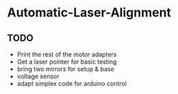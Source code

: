# Automatic-Laser-Alignment

## TODO
- Print the rest of the motor adapters
- Get a laser pointer for basic testing
- bring two mirrors for setup & base
- voltage sensor
- adapt simplex code for arduino control
